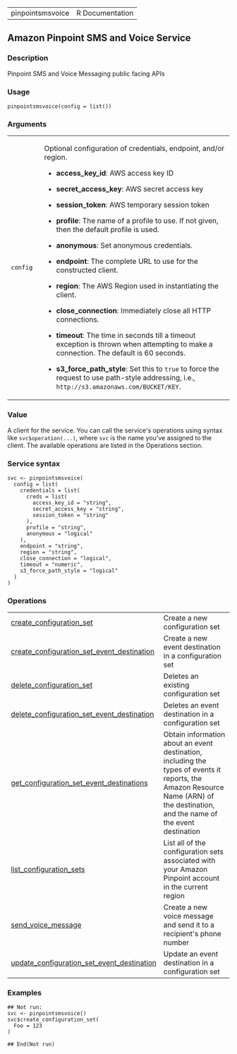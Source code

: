 <table style="width: 100%;">
<tbody>
<tr class="odd">
<td>pinpointsmsvoice</td>
<td style="text-align: right;">R Documentation</td>
</tr>
</tbody>
</table>

## Amazon Pinpoint SMS and Voice Service

### Description

Pinpoint SMS and Voice Messaging public facing APIs

### Usage

    pinpointsmsvoice(config = list())

### Arguments

<table>
<colgroup>
<col style="width: 15%" />
<col style="width: 85%" />
</colgroup>
<tbody>
<tr class="odd">
<td><code id="pinpointsmsvoice_:_config">config</code></td>
<td><p>Optional configuration of credentials, endpoint, and/or
region.</p>
<ul>
<li><p><strong>access_key_id</strong>: AWS access key ID</p></li>
<li><p><strong>secret_access_key</strong>: AWS secret access
key</p></li>
<li><p><strong>session_token</strong>: AWS temporary session
token</p></li>
<li><p><strong>profile</strong>: The name of a profile to use. If not
given, then the default profile is used.</p></li>
<li><p><strong>anonymous</strong>: Set anonymous credentials.</p></li>
<li><p><strong>endpoint</strong>: The complete URL to use for the
constructed client.</p></li>
<li><p><strong>region</strong>: The AWS Region used in instantiating the
client.</p></li>
<li><p><strong>close_connection</strong>: Immediately close all HTTP
connections.</p></li>
<li><p><strong>timeout</strong>: The time in seconds till a timeout
exception is thrown when attempting to make a connection. The default is
60 seconds.</p></li>
<li><p><strong>s3_force_path_style</strong>: Set this to
<code>true</code> to force the request to use path-style addressing,
i.e., <code
style="white-space: pre;">⁠http://s3.amazonaws.com/BUCKET/KEY⁠</code>.</p></li>
</ul></td>
</tr>
</tbody>
</table>

### Value

A client for the service. You can call the service's operations using
syntax like `svc$operation(...)`, where `svc` is the name you've
assigned to the client. The available operations are listed in the
Operations section.

### Service syntax

    svc <- pinpointsmsvoice(
      config = list(
        credentials = list(
          creds = list(
            access_key_id = "string",
            secret_access_key = "string",
            session_token = "string"
          ),
          profile = "string",
          anonymous = "logical"
        ),
        endpoint = "string",
        region = "string",
        close_connection = "logical",
        timeout = "numeric",
        s3_force_path_style = "logical"
      )
    )

### Operations

<table>
<tbody>
<tr class="odd">
<td style="text-align: left;"><a href="../pinpointsmsvoice_create_configuration_set/"> create_configuration_set </a></td>
<td style="text-align: left;">Create a new configuration set</td>
</tr>
<tr class="even">
<td
style="text-align: left;"><a href="../pinpointsmsvoice_create_configuration_set_event_destination/"> create_configuration_set_event_destination </a></td>
<td style="text-align: left;">Create a new event destination in a
configuration set</td>
</tr>
<tr class="odd">
<td style="text-align: left;"><a href="../pinpointsmsvoice_delete_configuration_set/"> delete_configuration_set </a></td>
<td style="text-align: left;">Deletes an existing configuration set</td>
</tr>
<tr class="even">
<td
style="text-align: left;"><a href="../pinpointsmsvoice_delete_configuration_set_event_destination/"> delete_configuration_set_event_destination </a></td>
<td style="text-align: left;">Deletes an event destination in a
configuration set</td>
</tr>
<tr class="odd">
<td
style="text-align: left;"><a href="../pinpointsmsvoice_get_configuration_set_event_destinations/"> get_configuration_set_event_destinations </a></td>
<td style="text-align: left;">Obtain information about an event
destination, including the types of events it reports, the Amazon
Resource Name (ARN) of the destination, and the name of the event
destination</td>
</tr>
<tr class="even">
<td style="text-align: left;"><a href="../pinpointsmsvoice_list_configuration_sets/"> list_configuration_sets </a></td>
<td style="text-align: left;">List all of the configuration sets
associated with your Amazon Pinpoint account in the current region</td>
</tr>
<tr class="odd">
<td style="text-align: left;"><a href="../pinpointsmsvoice_send_voice_message/"> send_voice_message </a></td>
<td style="text-align: left;">Create a new voice message and send it to
a recipient's phone number</td>
</tr>
<tr class="even">
<td
style="text-align: left;"><a href="../pinpointsmsvoice_update_configuration_set_event_destination/"> update_configuration_set_event_destination </a></td>
<td style="text-align: left;">Update an event destination in a
configuration set</td>
</tr>
</tbody>
</table>

### Examples

    ## Not run: 
    svc <- pinpointsmsvoice()
    svc$create_configuration_set(
      Foo = 123
    )

    ## End(Not run)
